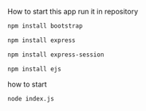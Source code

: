 How to start this app
run it in repository
```sh
npm install bootstrap
```
```sh
npm install express
```
```sh
npm install express-session
```
```sh
npm install ejs
```
how to start
```sh
node index.js
```
